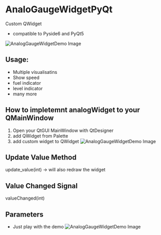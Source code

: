 # AnaloGaugeWidgetPyQt

Custom QWidget 
- compatible to Pyside6 and PyQt5

![AnalogGaugeWidgetDemo Image](img/AnalogGaugeWidgetDemo.JPG?raw=true "AnalogGaugeWidgetDemo")

## Usage:
- Multiple vísualisatins
- Show speed
- fuel indicator
- level indicator
- many more

## How to impletemnt analogWidget to your QMainWindow
1. Open your QtGUI MainWindow with QtDesigner
2. add QWidget from Palette
3. add custom widget to QWidget
![AnalogGaugeWidgetDemo Image](img/3._Add_custom_widget.JPG?raw=true "Add custom widget")

## Update Value Method
update_value(int) -> will also redraw the widget

## Value Changed Signal
valueChanged(int)

## Parameters
- Just play with the demo
![AnalogGaugeWidgetDemo Image](img/Example_without_needle.JPG?raw=true "Add custom widget")
